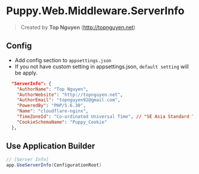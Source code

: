﻿# Puppy.Web.Middleware.ServerInfo
> Created by **Top Nguyen** (http://topnguyen.net)

## Config
- Add config section to `appsettings.json`
- If you not have custom setting in appsettings.json, `default setting` will be apply.

```json
  "ServerInfo": {
    "AuthorName": "Top Nguyen",
    "AuthorWebsite": "http://topnguyen.net",
    "AuthorEmail": "topnguyen92@gmail.com",
    "PoweredBy": "PHP/5.6.30",
    "Name": "cloudflare-nginx",
    "TimeZoneId": "Co-ordinated Universal Time", // "SE Asia Standard Time" for VietNam
    "CookieSchemaName": "Puppy_Cookie"
  },
```

## Use Application Builder
```csharp
// [Server Info]
app.UseServerInfo(ConfigurationRoot)
```